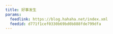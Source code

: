 ```yaml
---
title: 好事发生
params:
  feedlink: https://blog.hahaha.net/index.xml
  feedid: d771f1cef0330b69bd0b888fde799dfa
---
```

